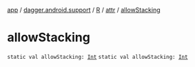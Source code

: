 [app](../../../index.md) / [dagger.android.support](../../index.md) / [R](../index.md) / [attr](index.md) / [allowStacking](./allow-stacking.md)

# allowStacking

`static val allowStacking: `[`Int`](https://kotlinlang.org/api/latest/jvm/stdlib/kotlin/-int/index.html)
`static val allowStacking: `[`Int`](https://kotlinlang.org/api/latest/jvm/stdlib/kotlin/-int/index.html)